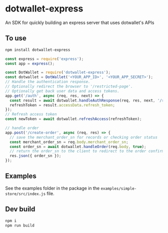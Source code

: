 # dotwallet-express

An SDK for quickly building an express server that uses dotwallet's APIs

## To use

```bash
npm install dotwallet-express
```

```js
const express = require('express');
const app = express();

const DotWallet = require('dotwallet-express');
const dotwallet = DotWallet('<YOUR_APP_ID>', '<YOUR_APP_SECRET>');
// Handle the authentication response.
// Optionally redirect the browser to '/restricted-page'.
// Optionally get back user data and access tokens.
app.get('/auth', async (req, res, next) => {
  const result = await dotwallet.handleAuthResponse(req, res, next, '/restricted-page');
  refreshToken = result.accessData.refresh_token;
});
// Refresh access token
const newToken = await dotwallet.refreshAccess(refreshToken);

// handle order
app.post('/create-order', async (req, res) => {
  // save the merchant_order_sn for records or checking order status
  const merchant_order_sn = req.body.merchant_order_sn;
  const order_sn = await dotwallet.handleOrder(req.body, true);
  // return the order_sn to the client to redirect to the order confirmation page
  res.json({ order_sn });
});
```

## Examples

See the examples folder in the package in the `examples/simple-store/src/index.js` file.

## Dev build

```bash
npm i
npm run build
```
